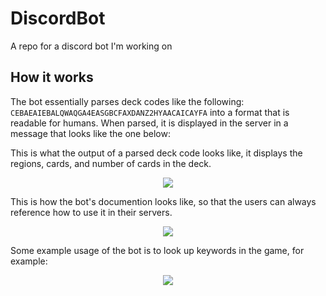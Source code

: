 # DiscordBot
A repo for a discord bot I'm working on

## How it works

The bot essentially parses deck codes like the following: `CEBAEAIEBALQWAQGA4EASGBCFAXDANZ2HYAACAICAYFA` into a format that is readable for humans. When parsed, it is displayed in the server in a message
that looks like the one below:

This is what the output of a parsed deck code looks like, it displays the regions, cards, and number of cards in the deck.<br>

<p align="center">
  <img src="https://github.com/Zain-Basit/DiscordBot/assets/45300116/40180538-e732-45a5-85e9-410a6521ce9e" />
</p>


This is how the bot's documention looks like, so that the users can always reference how to use it in their servers. <br> 
<p align="center">
  <img src="https://github.com/Zain-Basit/DiscordBot/assets/45300116/c0c6a585-585d-4345-a720-1bd59273f70d" />
</p>

Some example usage of the bot is to look up keywords in the game, for example:
<p align="center">
  <img src="https://github.com/Zain-Basit/DiscordBot/assets/45300116/dac6bb48-06e1-4af0-bbd5-a0b5904363e1" />
</p>
